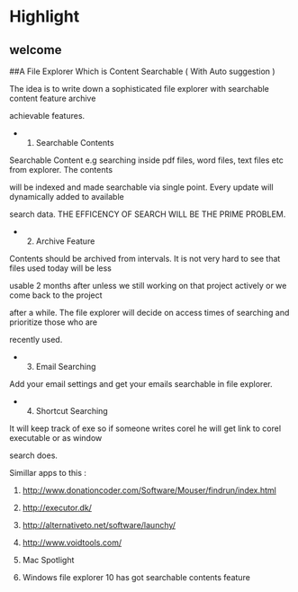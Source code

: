 # Highlight
## welcome

##A File Explorer Which is Content Searchable ( With Auto suggestion )

The idea is to write down a sophisticated file explorer with searchable content feature archive

achievable features.

* 1. Searchable Contents

Searchable Content e.g searching inside pdf files, word files, text files etc from explorer. The contents

will be indexed and made searchable via single point. Every update will dynamically added to available

search data. THE EFFICENCY OF SEARCH WILL BE THE PRIME PROBLEM.

* 2. Archive Feature

Contents should be archived from intervals. It is not very hard to see that files used today will be less

usable 2 months after unless we still working on that project actively or we come back to the project

after a while. The file explorer will decide on access times of searching and prioritize those who are

recently used.

* 3. Email Searching

Add your email settings and get your emails searchable in file explorer.

* 4. Shortcut Searching

It will keep track of exe so if someone writes corel he will get link to corel executable or as window

search does.

Simillar apps to this :

1. http://www.donationcoder.com/Software/Mouser/findrun/index.html

2. http://executor.dk/

3. http://alternativeto.net/software/launchy/

4. http://www.voidtools.com/

5. Mac Spotlight

6. Windows file explorer 10 has got searchable contents feature
